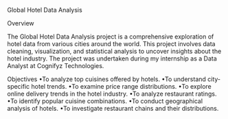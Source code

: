 Global Hotel Data Analysis

Overview

The Global Hotel Data Analysis project is a comprehensive exploration of hotel data from various cities around the world. This project involves data cleaning, visualization, and statistical analysis to uncover insights about the hotel industry. The project was undertaken during my internship as a Data Analyst at Cognifyz Technologies.

Objectives
•To analyze top cuisines offered by hotels.
•To understand city-specific hotel trends.
•To examine price range distributions.
•To explore online delivery trends in the hotel industry.
•To analyze restaurant ratings.
•To identify popular cuisine combinations.
•To conduct geographical analysis of hotels.
•To investigate restaurant chains and their distributions.